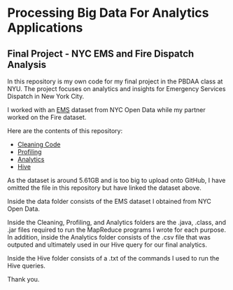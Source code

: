 # Processing Big Data For Analytics Applications

## Final Project - NYC EMS and Fire Dispatch Analysis

In this repository is my own code for my final project in the PBDAA class at NYU. The project focuses on analytics and insights for Emergency Services Dispatch in New York City.

I worked with an [EMS](https://data.cityofnewyork.us/Public-Safety/EMS-Incident-Dispatch-Data/76xm-jjuj) dataset from NYC Open Data while my partner worked on the Fire dataset. 

Here are the contents of this repository:
- [Cleaning Code](Cleaning)
- [Profiling](Profiling)
- [Analytics](Analytics)
- [Hive](Hive)

As the dataset is around 5.61GB and is too big to upload onto GitHub, I have omitted the file in this repository but have linked the dataset above.

Inside the data folder consists of the EMS dataset I obtained from NYC Open Data.

Inside the Cleaning, Profiling, and Analytics folders are the .java, .class, and .jar files required to run the MapReduce programs I wrote for each purpose. In addition, inside the Analytics folder consists of the .csv file that was outputed and ultimately used in our Hive query for our final analytics.

Inside the Hive folder consists of a .txt of the commands I used to run the Hive queries.

Thank you.

